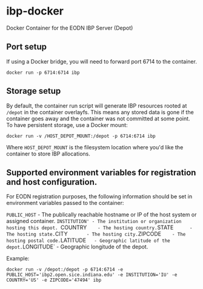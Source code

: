 # ibp-docker
Docker Container for the EODN IBP Server (Depot)

## Port setup

If using a Docker bridge, you will need to forward port 6714 to the container.

```
docker run -p 6714:6714 ibp
```

## Storage setup

By default, the container run script will generate IBP resources rooted at `/depot` in the container overlayfs.  This means any stored data is gone if the container goes away and the container was not committed at some point.  To have persistent storage, use a Docker mount:

```
docker run -v /HOST_DEPOT_MOUNT:/depot -p 6714:6714 ibp
```
Where `HOST_DEPOT_MOUNT` is the filesystem location where you'd like the container to store IBP allocations.

## Supported environment variables for registration and host configuration.

For EODN registration purposes, the following information should be set in environment variables passed to the container:

`PUBLIC_HOST` - The publically reachable hostname or IP of the host system or assigned container.
`INSTITUTION' - The institution or organization hosting this depot.
`COUNTRY`     - The hosting country.
`STATE`       - The hosting state.
`CITY`        - The hosting city.
`ZIPCODE`     - The hosting postal code.
`LATITUDE`    - Geographic latitude of the depot.
`LONGITUDE`   - Geographic longitude of the depot.

Example:

```
docker run -v /depot:/depot -p 6714:6714 -e PUBLIC_HOST='ibp2.open.sice.indiana.edu' -e INSTITUTION='IU' -e COUNTRY='US' -e ZIPCODE='47494' ibp
```
